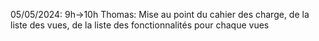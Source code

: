 05/05/2024: 9h->10h
Thomas: Mise au point du cahier des charge, de la liste des vues, de la liste des fonctionnalités pour chaque vues
